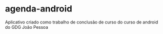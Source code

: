 # agenda-android
Aplicativo criado como trabalho de conclusão de curso do curso de android do GDG João Pessoa
